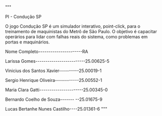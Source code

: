 """

 PI - Condução SP
 
 O jogo Condução SP é um simulador interativo, point-click, para o treinamento de maquinistas do Metrô de São Paulo. O objetivo é capacitar 
 operários para lidar com falhas reais do sistema, como problemas em portas e maquinários. 
 
 Nome Completo----------------------RA 

Larissa Gomes-------------------------25.00625-5 

Vinicius dos Santos Xavier----------25.00019-1 

Sergio Henrique Oliveira------------25.00552-1 

Maria Clara Gatti----------------------25.00345-0 

Bernardo Coelho de Souza------- --25.01675-9 

Lucas Bertanhe Nunes Castilho----25.01361-6 
"""
